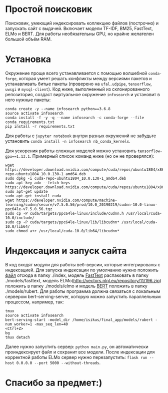 # Простой поисковик
Поисковик, умеющий индексировать коллекцию файлов (построчно) и запускать сайт с выдачей. Включает модели TF-IDF, BM25, FastText, ELMo и BERT. Для работы необязательны GPU, но крайне желателен большой объём RAM.

# Установка
Окружение проще всего устанавливается с помощью волшебной `conda-forge`, которая умеет решать конфликты между версиями пакетов и устанавливать битые пакеты (проверено на `ufal.udpipe`, `tensorflow`, `uwsgi` и `mysql-client`). Код ниже, выполненный из склонированного репозитория, создаст виртуальное окружение `infosearch` и установит в него нужные пакеты:
```
conda create -y --name infosearch python==3.6.8
source activate infosearch
conda install -f -y -q --name infosearch -c conda-forge --file conda_requirements.txt
pip install -r requirements.txt
```

Для работы с `jupyter notebook` внутри разных окружений не забудьте установить `conda install -n infosearch nb_conda_kernels`.

Для ускорения работы сложных моделей можно установить `tensorflow-gpu==1.13.1`. Примерный список команд ниже (но он не проверялся):
```
wget https://developer.download.nvidia.com/compute/cuda/repos/ubuntu1804/x86_64/cuda-repo-ubuntu1804_10.0.130-1_amd64.deb
sudo dpkg -i cuda-repo-ubuntu1804_10.0.130-1_amd64.deb
sudo apt-key adv --fetch-keys https://developer.download.nvidia.com/compute/cuda/repos/ubuntu1804/x86_64/7fa2af80.pub
sudo apt-get update
sudo apt-get install cuda
wget https://developer.nvidia.com/compute/machine-learning/cudnn/secure/v7.5.0.56/prod/10.0_20190219/cudnn-10.0-linux-ppc64le-v7.5.0.56.tgz
sudo cp -P cuda/targets/ppc64le-linux/include/cudnn.h /usr/local/cuda-10.0/include/
sudo cp -P cuda/targets/ppc64le-linux/lib/libcudnn* /usr/local/cuda-10.0/lib64/
sudo chmod a+r /usr/local/cuda-10.0/lib64/libcudnn*
```

# Индексация и запуск сайта
В код входят модули для работы веб-версии, которые интегрированы с индексацией. Для запуска индексации по умолчанию нужно положить [файл](https://www.kaggle.com/loopdigga/quora-question-pairs-russian) отсюда в папку ./index, модель [FastText](http://vectors.nlpl.eu/repository/11/181.zip) распаковать в папку ./models/fasttext, модель ELMo(http://vectors.nlpl.eu/repository/11/196.zip) положить в папку ./models/elmo и модель [BERT](http://files.deeppavlov.ai/deeppavlov_data/bert/rubert_cased_L-12_H-768_A-12_v2.tar.gz) положить в папку ./models/rubert. Для работы программа должна связаться с локальным сервером bert-serving-server, которую можно запустить параллельным процессом, например, так:
```
tmux
source activate infosearch
bert-serving-start -model_dir /home/isikus/final_app/models/rubert -num_worker=1 -max_seq_len=40
<Ctrl+Z>
bg
tmux detach
```
Далее нужно запустить сервер: `python main.py`, он автоматически проиндексирует файл и сохранит все модели. После индексации для корректной работы ELMo сервер нужно перезапустить: `flask run --host 0.0.0.0 --port 5000 --without-threads`.

# Спасибо за предмет:)